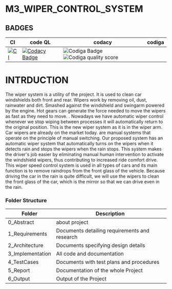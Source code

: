 # M3_WIPER_CONTROL_SYSTEM
## BADGES

| CI | code QL| codacy|  codiga|
---|---|---|---|
|[![CI](https://github.com/Bobburianil/M3_WIPER_CONTROL_SYSTEM/actions/workflows/main.yml/badge.svg)](https://github.com/Bobburianil/M3_WIPER_CONTROL_SYSTEM/actions/workflows/main.yml)|[![Codacy Badge](https://app.codacy.com/project/badge/Grade/551db6e92e29418c8d09aabcc468f359)](https://www.codacy.com/gh/Bobburianil/M3_WIPER_CONTROL_SYSTEM/dashboard?utm_source=github.com&amp;utm_medium=referral&amp;utm_content=Bobburianil/M3_WIPER_CONTROL_SYSTEM&amp;utm_campaign=Badge_Grade)|![Codiga Badge](https://api.codiga.io/project/32997/status/svg)![Codiga quality score](https://api.codiga.io/project/32997/score/svg)||
# INTRDUCTION
The wiper system is a utility of the  project. It is used to clean  car windshields both front and rear. Wipers work by removing oil, dust, rainwater and dirt. Smashed against the windshield and swingarm powered by the engine. Hot gears can generate the force needed to move the wipers as fast as they need to move. . Nowadays we have  automatic wiper control whenever we stop wiping  between processes it will automatically return to the original position. This is the new wiper system as it is in the wiper arm. Car wipers are already on the  market today. are manual systems that operate on the principle of manual switching. Our proposed system has an automatic wiper system that automatically turns on the wipers when it detects rain and stops the wipers when the rain stops. This system makes the driver's job easier by eliminating  manual human intervention to activate the windshield wipers, thus contributing to increased ride comfort drive.
This wiper speed control system is used in all types of cars and its main function is to remove raindrops from the  front glass of the vehicle. Because driving the car in the rain is quite difficult, we will use the wipers to clean the front glass of the car, which is the mirror so that we can drive  even in the rain.


### Folder Structure
| Folder | Description |
| ----- | ----- |
|0_Abstract|about project|
| 1_Requirements | Documents detailing requirements and  research |
| 2_Architecture | Documents specifying design details |
| 3_Implementation | All code and documentation |
| 4_TestCases | Documents with test plans and procedures |
| 5_Report | Documentation of the whole Project |
| 6_Output | Output of the Project |
